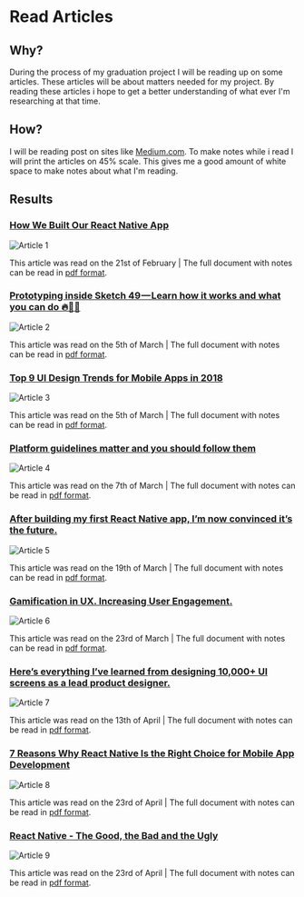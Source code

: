 # Read Articles
## Why?
During the process of my graduation project I will be reading up on some articles. These articles will be about matters needed for my project. By reading these articles i hope to get a better understanding of what ever I'm researching at that time.

## How?
I will be reading post on sites like [Medium.com](https://medium.com). To make notes while i read I will print the articles on 45% scale. This gives me a good amount of white space to make notes about what I'm reading.

## Results
### [How We Built Our React Native App](https://medium.com/engineering-housing/how-we-built-our-react-native-app-3380a33811ac)
![Article 1](../assets/images/article-1.png)

This article was read on the 21st of February | The full document with notes can be read in [pdf format](https://iancstewart.gitbooks.io/graduation-project-productbiografie/content/assets/downloads/article-.pdf).

### [Prototyping inside Sketch 49 — Learn how it works and what you can do 🔥🎉🚀](https://medium.com/sketch-app-sources/prototyping-inside-sketch-49-how-it-works-and-what-you-can-do-7a48c829f282)
![Article 2](../assets/images/article-2.png)

This article was read on the 5th of March | The full document with notes can be read in [pdf format](https://iancstewart.gitbooks.io/graduation-project-productbiografie/content/assets/downloads/article-.pdf).

### [Top 9 UI Design Trends for Mobile Apps in 2018](https://medium.muz.li/top-9-ui-design-trends-for-mobile-apps-in-2018-14b4fa350d3a)
![Article 3](../assets/images/article-3.jpg)

This article was read on the 5th of March | The full document with notes can be read in [pdf format](https://iancstewart.gitbooks.io/graduation-project-productbiografie/content/assets/downloads/article-.pdf).

### [Platform guidelines matter and you should follow them](https://medium.com/dashlane-insights/platform-guidelines-matter-and-you-should-follow-them-30c85bf59aa1)
![Article 4](../assets/images/article-4.png)

This article was read on the 7th of March | The full document with notes can be read in [pdf format](https://iancstewart.gitbooks.io/graduation-project-productbiografie/content/assets/downloads/article-.pdf).

### [After building my first React Native app, I’m now convinced it’s the future.](https://medium.freecodecamp.org/after-building-my-first-react-native-app-im-now-convinced-it-s-the-future-d3c5e74f8fa8)
![Article 5](../assets/images/article-5.png)

This article was read on the 19th of March | The full document with notes can be read in [pdf format](https://iancstewart.gitbooks.io/graduation-project-productbiografie/content/assets/downloads/article-.pdf).

### [Gamification in UX. Increasing User Engagement.](https://uxplanet.org/gamification-in-ux-increasing-user-engagement-6437cbf702aa)
![Article 6](../assets/images/article-6.png)

This article was read on the 23rd of March | The full document with notes can be read in [pdf format](https://iancstewart.gitbooks.io/graduation-project-productbiografie/content/assets/downloads/article-.pdf).

### [Here’s everything I’ve learned from designing 10,000+ UI screens as a lead product designer.](https://medium.com/ux-power-tools/heres-everything-i-ve-learned-from-designing-10-000-ui-screens-as-a-lead-product-designer-7d2810bee810)
![Article 7](../assets/images/article-8.png)

This article was read on the 13th of April | The full document with notes can be read in [pdf format](https://iancstewart.gitbooks.io/graduation-project-productbiografie/content/assets/downloads/article-.pdf).

### [7 Reasons Why React Native Is the Right Choice for Mobile App Development](https://medium.com/app-affairs/7-reasons-why-react-native-is-the-right-choice-for-mobile-app-development-605e80c75865)
![Article 8](../assets/images/article-8.png)

This article was read on the 23rd of April | The full document with notes can be read in [pdf format](https://iancstewart.gitbooks.io/graduation-project-productbiografie/content/assets/downloads/article-.pdf).

### [React Native - The Good, the Bad and the Ugly](https://medium.com/widgetlabs/react-native-and-the-good-the-bad-and-the-ugly-f10b5baf703e)
![Article 9](../assets/images/article-9.png)

This article was read on the 23rd of April | The full document with notes can be read in [pdf format](https://iancstewart.gitbooks.io/graduation-project-productbiografie/content/assets/downloads/article-.pdf).
